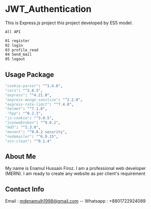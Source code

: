 # JWT_Authentication

This is Express.js project this project developed by ES5 model.



```bash
All API

01 register
02 login
03 profile_read
04 Send_mail
05 logout

```

## Usage Package


```python
"cookie-parser": "^1.4.6",
"cors": "^2.8.5",
"express": "^4.21.0",
"express-mongo-sanitize": "^2.2.0",
"express-rate-limit": "^7.4.0",
"helmet": "^7.1.0",
 "hpp": "^0.2.3",
"js-cookie": "^3.0.5",
"jsonwebtoken": "^9.0.2",
"md5": "^2.3.0",
"monent": "^0.0.2-security",
"nodemailer": "^6.9.15",
"xss-clean": "^0.1.4"

```

## About Me

My name is Enamul Hussain Firoz. I am a professional web developer (MERN). I am ready to create any website as per client's requirement

## Contact Info

Email : mdenamulh1998@gmail.com -- Whatsapp : +8801722924089
